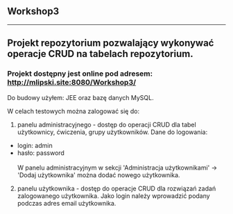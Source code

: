 ## Workshop3
------
## Projekt repozytorium pozwalający wykonywać operacje CRUD na tabelach repozytorium.

### Projekt dostępny jest online pod adresem: http://mlipski.site:8080/Workshop3/

Do budowy użyłem: JEE oraz bazę danych MySQL.

W celach testowych można zalogować się do: 
1. panelu administracyjnego -  dostęp do operacji CRUD dla tabel użytkownicy, ćwiczenia, grupy użytkowników. Dane do logowania:

* login: admin
* hasło: password<br><br>
W panelu administracyjnym w sekcji 'Administracja użytkownikami' -> 'Dodaj użytkownika' można dodać nowego użytkownika.
2. panelu użytkownika - dostęp do operacje CRUD dla rozwiązań zadań zalogowanego użytkownika. Jako login należy wprowadzić podany podczas adres email użytkownika.
